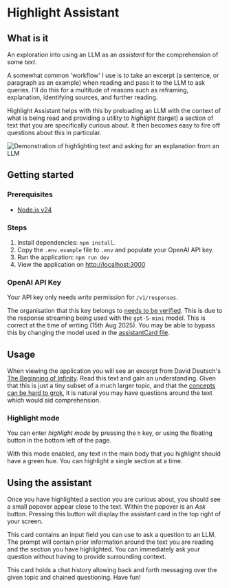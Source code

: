 # Highlight Assistant

## What is it

An exploration into using an LLM as an _assistant_ for the comprehension of some _text_. 

A somewhat common 'workflow' I use is to take an excerpt (a sentence, or paragraph as an example) when reading and pass it to the LLM to ask queries. I'll do this for a multitude of reasons such as reframing, explanation, identifying sources, and further reading.

Highlight Assistant helps with this by preloading an LLM with the context of what is being read and providing a utility to _highlight_ (target) a section of text that you are specifically curious about. It then becomes easy to fire off questions about this in particular.

![Demonstration of highlighting text and asking for an explanation from an LLM](./docs/video/demo.gif)

## Getting started

### Prerequisites

- [Node.js v24](https://nodejs.org/en/download)

### Steps

1. Install dependencies: `npm install`.
2. Copy the `.env.example` file to `.env` and populate your OpenAI API key.
3. Run the application: `npm run dev`
4. View the application on [http://localhost:3000](http://localhost:3000)

### OpenAI API Key

Your API key only needs _write_ permission for `/v1/responses`. 

The organisation that this key belongs to [needs to be verified](https://help.openai.com/en/articles/10910291-api-organization-verification). This is due to the response streaming being used with the `gpt-5-mini` model. This is correct at the time of writing (15th Aug 2025). You may be able to bypass this by changing the model used in the [assistantCard file](./src/components/assistantCard.tsx).

## Usage

When viewing the application you will see an excerpt from David Deutsch's [The Beginning of Infinity](https://en.wikipedia.org/wiki/The_Beginning_of_Infinity). Read this text and gain an understanding. Given that this is just a tiny subset of a much larger topic, and that the [concepts can be hard to grok](https://stephenwhitt.wordpress.com/2011/12/03/the-beginning-of-infinity-chapter-eight/), it is natural you may have questions around the text which would aid comprehension.

### Highlight mode

You can enter _highlight mode_ by pressing the `h` key, or using the floating button in the bottom left of the page.

With this mode enabled, any text in the main body that you highlight should have a green hue. You can highlight a single section at a time.

## Using the assistant

Once you have highlighted a section you are curious about, you should see a small popover appear close to the text. Within the popover is an _Ask_ button. Pressing this button will display the assistant card in the top right of your screen.

This card contains an input field you can use to ask a question to an LLM. The prompt will contain prior information around the text you are reading and the section you have highlighted. You can immediately ask your question without having to provide surrounding context.

This card holds a chat history allowing back and forth messaging over the given topic and chained questioning. Have fun!